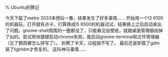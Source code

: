 % Ubuntu折腾记

今天下载了metro 2033本想玩一番，结果发生了好多事情……
开始用一个I3 6100的机器玩，打开就有点卡，打算换成I5 6500的机器试试，结果换上之后启动桌出了问题。gnome-shell周围的一圈都没了，只能看见张壁纸，就跟桌面管理器挂掉了似的。尝试用快捷键启动chrome失败，能启动gnome-terminal和文件管理器（忘了鹦鹉螺怎么拼写了）。
折腾了半天，过程就不写了。
最后还是卸载了gdm装了lightdm才恢复的。
这叫神马事情……
